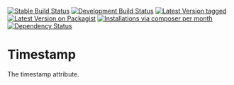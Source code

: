 [![Stable Build Status](http://img.shields.io/travis/MetaModels/attribute_timestamp/master.svg?label=stable)](https://travis-ci.org/MetaModels/attribute_timestamp/branches)
[![Development Build Status](http://img.shields.io/travis/MetaModels/attribute_timestamp/develop.svg?label=develop)](https://travis-ci.org/MetaModels/attribute_timestamp/branches)
[![Latest Version tagged](http://img.shields.io/github/tag/MetaModels/attribute_timestamp.svg)](https://github.com/MetaModels/attribute_timestamp/tags)
[![Latest Version on Packagist](http://img.shields.io/packagist/v/MetaModels/attribute_timestamp.svg)](https://packagist.org/packages/MetaModels/attribute_timestamp)
[![Installations via composer per month](http://img.shields.io/packagist/dm/MetaModels/attribute_timestamp.svg)](https://packagist.org/packages/MetaModels/attribute_timestamp)
[![Dependency Status](https://www.versioneye.com/php/metamodels:attribute_timestamp/badge.svg)](https://www.versioneye.com/php/metamodels:attribute_timestamp)


Timestamp
=========

The timestamp attribute.
